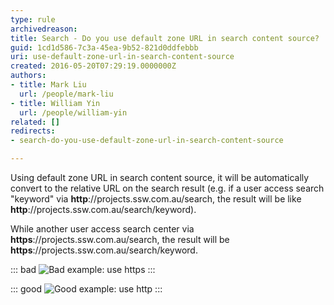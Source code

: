 ```yaml
---
type: rule
archivedreason: 
title: Search - Do you use default zone URL in search content source?
guid: 1cd1d586-7c3a-45ea-9b52-821d0ddfebbb
uri: use-default-zone-url-in-search-content-source
created: 2016-05-20T07:29:19.0000000Z
authors:
- title: Mark Liu
  url: /people/mark-liu
- title: William Yin
  url: /people/william-yin
related: []
redirects:
- search-do-you-use-default-zone-url-in-search-content-source

---
```


Using default zone URL in search content source, it will be automatically convert to the relative URL on the search result (e.g. if a user access search "keyword" via **http**://projects.ssw.com.au/search, the result will be like **http**://projects.ssw.com.au/search/keyword). 

While another user access search center via **https**://projects.ssw.com.au/search, the result will be **https**://projects.ssw.com.au/search/keyword.

<!--endintro-->

::: bad
![Bad example: use https](https-data-source.jpg)
:::

::: good
![Good example: use http](http-data-source.jpg)
:::
